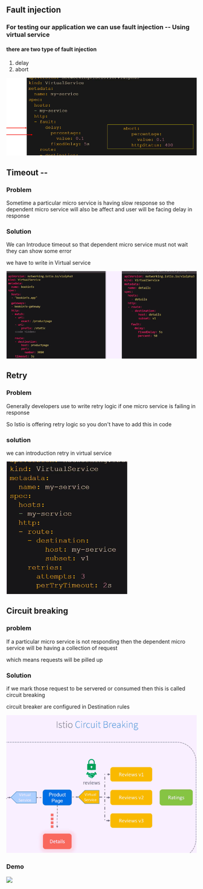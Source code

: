 ## Fault injection 

### For testing our application we can use fault injection -- Using virtual service 

#### there are two type of fault injection 

<ol>
  <li>delay</li>
  <li>abort</li>
</ol>

<img src="fault.png">

## Timeout --

### Problem 
 <p> Sometime a particular micro service is having slow response so the dependent micro service will also be affect and user will be facing delay in response </p> 
 
### Solution 

<p>We can Introduce timeout so that dependent micro service must not wait they can show some error </p>
<p> we have to write in Virtual service </p>

<img src="time.png">


## Retry 

### Problem 

<p> Generally developers use to write retry logic if one micro service is failing in response </p>
<p> So Istio is offering retry logic so you don't have to add this in code </p>

### solution 

<p> we can introduction retry in virtual service </p>

<img src="retry.png">

## Circuit breaking 

### problem 

<p> If a particular micro service is not responding then the dependent micro service will be having a collection of request </p>
<p> which means requests will be pilled up </p>

### Solution 

<p> if we mark those request to be servered or consumed then this is called circuit breaking </p>
<p> circuit breaker are configured in Destination rules </p>

<img src="cr.png">

### Demo 

<img src="crd.png">






